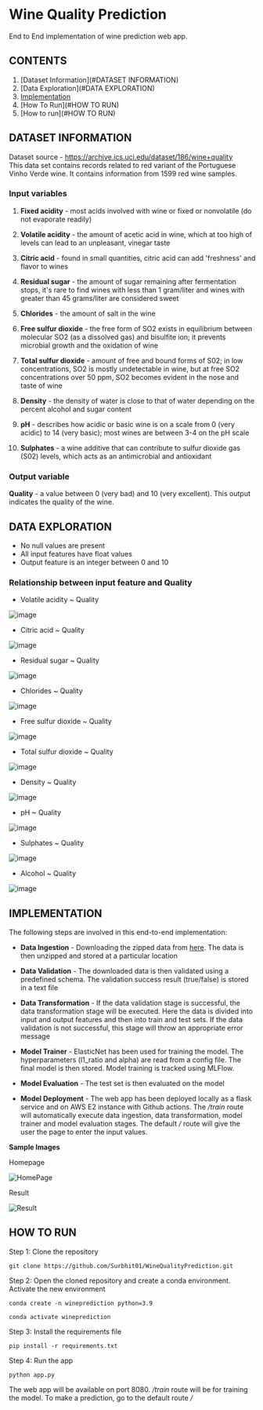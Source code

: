 # Wine Quality Prediction

End to End implementation of wine prediction web app.

## CONTENTS
1) [Dataset Information](#DATASET INFORMATION)
2) [Data Exploration](#DATA EXPLORATION)
3) [Implementation](#IMPLEMENTATION)
4) [How To Run](#HOW TO RUN)
5) [How to run](#HOW TO RUN)

## DATASET INFORMATION
Dataset source - https://archive.ics.uci.edu/dataset/186/wine+quality <br>
This data set contains records related to red variant of the Portuguese Vinho Verde wine. It contains information from 1599 red wine samples. 

### **Input variables**

1) **Fixed acidity** - most acids involved with wine or fixed or nonvolatile (do not evaporate readily) <br>

2) **Volatile acidity** - the amount of acetic acid in wine, which at too high of levels can lead to an unpleasant, vinegar taste<br>

3) **Citric acid** - found in small quantities, citric acid can add 'freshness' and flavor to wines<br>

4) **Residual sugar** - the amount of sugar remaining after fermentation stops, it's rare to find wines with less than 1 gram/liter and wines with greater than 45 grams/liter are considered sweet <br>

5) **Chlorides** - the amount of salt in the wine <br>

6) **Free sulfur dioxide** - the free form of SO2 exists in equilibrium between molecular SO2 (as a dissolved gas) and bisulfite ion; it prevents microbial growth and the oxidation of wine <br>

7) **Total sulfur dioxide** - amount of free and bound forms of S02; in low concentrations, SO2 is mostly undetectable in wine, but at free SO2 concentrations over 50 ppm, SO2 becomes evident in the nose and taste of wine <br>

8) **Density** - the density of water is close to that of water depending on the percent alcohol and sugar content <br>

9) **pH** - describes how acidic or basic wine is on a scale from 0 (very acidic) to 14 (very basic); most wines are between 3-4 on the pH scale <br>

10) **Sulphates** - a wine additive that can contribute to sulfur dioxide gas (S02) levels, which acts as an antimicrobial and antioxidant <br>

### **Output variable**

**Quality** - a value between 0 (very bad) and 10 (very excellent). This output indicates the quality of the wine.

## DATA EXPLORATION

* No null values are present <br>
* All input features have float values <br> 
* Output feature is an integer between 0 and 10 <br>

### **Relationship between input feature and Quality**

* Volatile acidity ~ Quality

![image](https://github.com/Surbhit01/WineQualityPrediction/assets/24591039/218a684b-7ee6-42a5-bcb4-baad19b01c6e)

* Citric acid ~ Quality

![image](https://github.com/Surbhit01/WineQualityPrediction/assets/24591039/151c1662-32cd-4d6e-ab95-b40446a13993)

* Residual sugar ~ Quality

![image](https://github.com/Surbhit01/WineQualityPrediction/assets/24591039/ef46a810-686a-47c8-b9cd-8be0980c66de)


* Chlorides ~ Quality

![image](https://github.com/Surbhit01/WineQualityPrediction/assets/24591039/3cd1b8e1-b426-489e-9aef-5c8df12dfd8c)


* Free sulfur dioxide ~ Quality

![image](https://github.com/Surbhit01/WineQualityPrediction/assets/24591039/826038ff-7784-4b8f-a2ac-f6a72627ff62)


* Total sulfur dioxide ~ Quality

![image](https://github.com/Surbhit01/WineQualityPrediction/assets/24591039/e0983e9e-01b4-4b05-ad4a-30736b792331)


* Density ~ Quality

![image](https://github.com/Surbhit01/WineQualityPrediction/assets/24591039/91d2c410-c385-4b0d-b9ad-617857c79241)


* pH ~ Quality

![image](https://github.com/Surbhit01/WineQualityPrediction/assets/24591039/66dca592-156e-44b9-9eae-5a7145abd5fa)


* Sulphates ~ Quality

![image](https://github.com/Surbhit01/WineQualityPrediction/assets/24591039/fcf25b65-4115-4016-8a4c-5ed972d7e244)


* Alcohol ~ Quality

![image](https://github.com/Surbhit01/WineQualityPrediction/assets/24591039/3f30c0f0-84bc-4669-8c62-bfb1b41f9bec)

## IMPLEMENTATION

The following steps are involved in this end-to-end implementation:
* **Data Ingestion** - Downloading the zipped data from [here](https://github.com/Surbhit01/Datasets/raw/main/winequality-data.zip). The data is then unzipped and stored at a particular location

* **Data Validation** - The downloaded data is then validated using a predefined schema. The validation success result (true/false) is stored in a text file
  
* **Data Transformation** - If the data validation stage is successful, the data transformation stage will be executed. Here the data is divided into input and output features and then into train and test sets. If the data validation is not successful, this stage will throw an appropriate error message

* **Model Trainer** - ElasticNet has been used for training the model. The hyperparameters (l1_ratio and alpha) are read from a config file. The final model is then stored. Model training is tracked using MLFlow. 

*  **Model Evaluation** - The test set is then evaluated on the model

*  **Model Deployment** -  The web app has been deployed locally as a flask service and on AWS E2 instance with Github actions. The */train* route will automatically execute data ingestion, data transformation, model trainer and model evaluation stages. The default */* route will give the user the page to enter the input values.

**Sample Images**

Homepage

![HomePage](https://github.com/Surbhit01/WineQualityPrediction/assets/24591039/d7a48eac-f47a-4406-acfe-725b5a146bf0)


Result

![Result](https://github.com/Surbhit01/WineQualityPrediction/assets/24591039/c0c3748b-baf3-4324-987b-113895048933)

## HOW TO RUN

Step 1: Clone the repository
```
git clone https://github.com/Surbhit01/WineQualityPrediction.git
```

Step 2: Open the cloned repository and create a conda environment. Activate the new environment
```
conda create -n wineprediction python=3.9
```
```
conda activate wineprediction
```

Step 3: Install the requirements file
```
pip install -r requirements.txt
```

Step 4: Run the app
```
python app.py
```

The web app will be available on port 8080. */train* route will be for training the model. To make a prediction, go to the default route */*



